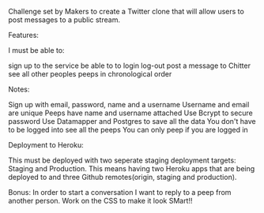 Challenge set by Makers to create a Twitter clone that will allow users to post messages to a public stream.

Features:

I must be able to:

sign up to the service
be able to to login
log-out
post a message to Chitter
see all other peoples peeps in chronological order

Notes:

Sign up with email, password, name and a username
Username and email are unique
Peeps have name and username attached
Use Bcrypt to secure password
Use Datamapper and Postgres to save all the data
You don't have to be logged into see all the peeps
You can only peep if you are logged in

Deployment to Heroku:

This must be deployed with two seperate staging deployment targets: Staging and Production. This means having two Heroku apps that are being deployed to and three Github remotes(origin, staging and production).

Bonus:
In order to start a conversation I want to reply to a peep from another person.
Work on the CSS to make it look SMart!!
